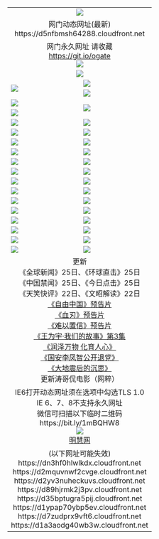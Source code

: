 ﻿<table>
  <tr></tr>
  <tr><td colspan=2 align=center><img src="https://d5nfbmsh64288.cloudfront.net/Up/oGate.jpg" /></td></tr>
  <tr><td colspan=2 align=center>网门动态网址(最新)
<br>https://d5nfbmsh64288.cloudfront.net
    </td>
  </tr>
  <tr>
    <td colspan=2 align=center>网门永久网址 请收藏<br/><a href="https://git.io/ogate" target="_blank">https://git.io/ogate</a><br/><a href="https://d5nfbmsh64288.cloudfront.net/Up/0WMGDL2.png" target="_blank"><img src="https://d5nfbmsh64288.cloudfront.net/Up/0WMGD2.png"/></a></td>
  </tr>
  <tr>
    <td colspan=2 align=center><a href="https://d5nfbmsh64288.cloudfront.net/ogUP.aspx?name=0oGate.apk" target="_blank"><img src="https://d5nfbmsh64288.cloudfront.net/Up/0WMAZ.jpg" /></a></td>
  </tr>
  <tr>
    <td rowspan=2><a href="https://d5nfbmsh64288.cloudfront.net/ogUP.aspx?name=WJ.mp4&count=480P:1" target="_blank"><img src="https://d5nfbmsh64288.cloudfront.net/Up/WJ.jpg" /></a></td>
    <td><a href="https://d5nfbmsh64288.cloudfront.net/ogUP.aspx?name=11DKC.mp4&count=2:4,1:16" target="_blank"><img src="https://d5nfbmsh64288.cloudfront.net/Up/11DKC.jpg" /></a></td> 
  </tr>
  <tr>
    <td><a href="https://d5nfbmsh64288.cloudfront.net/ogUP.aspx?name=LRSH.mp4&count=W:13,2:10" target="_blank"><img src="https://d5nfbmsh64288.cloudfront.net/Up/LRSH.jpg" /></a></td>
  </tr>
  <tr>
    <td><a href="https://d5nfbmsh64288.cloudfront.net/ogUP.aspx?name=JQR.mp4&count=2" target="_blank"><img src="https://d5nfbmsh64288.cloudfront.net/Up/JQR.jpg" /></a></td>   
    <td rowspan=2><a href="https://d5nfbmsh64288.cloudfront.net/ogUP.aspx?name=JP.mp4&count=9" target="_blank"><img src="https://d5nfbmsh64288.cloudfront.net/Up/JP.jpg" /></td>
  </tr>
  <tr>
    <td><div><a href="https://d5nfbmsh64288.cloudfront.net/ogUP.aspx?name=LRWS.mp4&count=7B:7,6B:44,5A:10,5B:35,4A:14,4B:19,3A:10,3B:26,2A:16,2B:21,1A:23,1B:29&current=7B:7" target="_blank"><img src="https://d5nfbmsh64288.cloudfront.net/Up/LRWS.jpg" /></a></td>
  </tr>
  <tr>
    <td><a href="https://d5nfbmsh64288.cloudfront.net/ogUP.aspx?name=SSZJ.mp4&count=SP:6,480P:8" target="_blank"><img src="https://d5nfbmsh64288.cloudfront.net/Up/SSZJ.jpg" /></a></td>
    <td><a href="https://d5nfbmsh64288.cloudfront.net/ogUP.aspx?name=WH.mp4" target="_blank"><img src="https://d5nfbmsh64288.cloudfront.net/Up/WH.jpg" /></a></td>
  </tr>
  <tr>
    <td><a href="https://d5nfbmsh64288.cloudfront.net/ogUP.aspx?name=ZY.mp4&count=2015:16" target="_blank"><img src="https://d5nfbmsh64288.cloudfront.net/Up/ZY.jpg" /></a</td>
    <td><a href="https://d5nfbmsh64288.cloudfront.net/ogUP.aspx?name=XTFY.mp4&count=B:2,A:24" target="_blank"><img src="https://d5nfbmsh64288.cloudfront.net/Up/XTFY.jpg" /></a></td>
  </tr>
  <tr>
    <td><a href="https://d5nfbmsh64288.cloudfront.net/ogUP.aspx?name=1LYF.mp4&count=2" target="_blank"><img src="https://d5nfbmsh64288.cloudfront.net/Up/1LYF0.jpg" /></a></td>
    <td><a href="https://d5nfbmsh64288.cloudfront.net/ogUP.aspx?name=1ZGC.mp4&count=6" target="_blank"><img src="https://d5nfbmsh64288.cloudfront.net/Up/1ZGC0.jpg" /></a></td>
  </tr>
  <tr>
    <td><a href="https://d5nfbmsh64288.cloudfront.net/ogUP.aspx?name=1ZKM.mp4&count=3&current=3" target="_blank"><img src="https://d5nfbmsh64288.cloudfront.net/Up/1ZKM0.jpg" /></a></td>  
    <td><a href="https://d5nfbmsh64288.cloudfront.net/ogUP.aspx?name=1WWY.mp4&count=6&current=6" target="_blank"><img src="https://d5nfbmsh64288.cloudfront.net/Up/1WWY0.jpg" /></a></td>
  </tr>
  <tr>
    <td><a href="https://d5nfbmsh64288.cloudfront.net/ogUP.aspx?name=10JGY.mp4&count=3" target="_blank"><img src="https://d5nfbmsh64288.cloudfront.net/Up/10JGY0.jpg" /></a></td>
    <td><a href="https://d5nfbmsh64288.cloudfront.net/ogUP.aspx?name=10CYS.mp4&count=2" target="_blank"><img src="https://d5nfbmsh64288.cloudfront.net/Up/10CYS0.jpg" /></a></td>
  </tr>
  <tr>
    <td><a href="https://d5nfbmsh64288.cloudfront.net/ogUP.aspx?name=4SQQ.mp4&count=201602:18,201601:21&current=201602:18" target="_blank"><img src="https://d5nfbmsh64288.cloudfront.net/Up/4SQQ0.jpg"/></a></td>
    <td><a href="https://d5nfbmsh64288.cloudfront.net/ogUP.aspx?name=4SHQ.mp4&count=201602:23,201601:28&current=201602:23" target="_blank"><img src="https://d5nfbmsh64288.cloudfront.net/Up/4SHQ0.jpg"/></a></td>
  </tr>
  <tr>
    <td><a href="https://d5nfbmsh64288.cloudfront.net/ogUP.aspx?name=4SZG.mp4&count=201602:18,201601:23&current=201602:18" target="_blank"><img src="https://d5nfbmsh64288.cloudfront.net/Up/4SZG0.jpg"/></a></td>
    <td><a href="https://d5nfbmsh64288.cloudfront.net/ogUP.aspx?name=4SDJ.mp4&count=201602A:21,201602B:6,201601A:48,201601B:6&current=201602A:21" target="_blank"><img src="https://d5nfbmsh64288.cloudfront.net/Up/4SDJ0.jpg"/></a></td>
  </tr>
  <tr>
    <td><a href="https://d5nfbmsh64288.cloudfront.net/ogUP.aspx?name=4CTX.mp4&count=201602:3,201601:4&current=201602:3" target="_blank"><img src="https://d5nfbmsh64288.cloudfront.net/Up/4CTX0.jpg"/></a></td>
    <td><a href="https://d5nfbmsh64288.cloudfront.net/ogUP.aspx?name=4CWZ.mp4&count=201602:3,201601:4&current=201602:3" target="_blank"><img src="https://d5nfbmsh64288.cloudfront.net/Up/4CWZ0.jpg"/></a></td>
  </tr>
  <tr>
    <td><a href="https://d5nfbmsh64288.cloudfront.net/onUP.aspx?name=https://dwsfx5awq5vcc.cloudfront.net/" target="_blank"><img src="https://d5nfbmsh64288.cloudfront.net/Up/0DTW.jpg"/></a></td>
    <td><a href="https://d5nfbmsh64288.cloudfront.net/onUP.aspx?name=https://d240ns8up8earz.cloudfront.net/acenter/" target="_blank"><img src="https://d5nfbmsh64288.cloudfront.net/Up/0TDW.jpg" /></a></td>
  </tr>
  <tr>
    <td><a href="https://d5nfbmsh64288.cloudfront.net/onUP.aspx?name=https://d4508d6vomz2p.cloudfront.net/gb/nsc413.htm" target="_blank"><img src="https://d5nfbmsh64288.cloudfront.net/Up/0DJY.jpg" /></a></td>
    <td><a href="https://d5nfbmsh64288.cloudfront.net/onUP.aspx?name=https://d3bxwq7vzudb5l.cloudfront.net/xtr/gb/prog204.html" target="_blank"><img src="https://d5nfbmsh64288.cloudfront.net/Up/0XTR.jpg" /></a></td>
  </tr>
  <tr>
    <td><a href="https://d5nfbmsh64288.cloudfront.net/onUP.aspx?name=https://d3aj00iefsmfgc.cloudfront.net/" target="_blank"><img src="https://d5nfbmsh64288.cloudfront.net/Up/0MHW.jpg" /></a></td>
    <td><a href="https://d5nfbmsh64288.cloudfront.net/onUP.aspx?name=https://d1lcj91uv80klr.cloudfront.net/" target="_blank"><img src="https://d5nfbmsh64288.cloudfront.net/Up/0ZJW.jpg" /></a></td>
  </tr>
  <tr>
    <td><a href="https://d5nfbmsh64288.cloudfront.net/ogUP.aspx?name=0FG.zip" target="_blank"><img src="https://d5nfbmsh64288.cloudfront.net/Up/0FG.jpg" /></a></td>
    <td><a href="https://d5nfbmsh64288.cloudfront.net/ogUP.aspx?name=0FGA.apk" target="_blank"><img src="https://d5nfbmsh64288.cloudfront.net/Up/0FGA.jpg" /></a></td>
  </tr>
  <tr>
    <td><a href="https://d5nfbmsh64288.cloudfront.net/ogUP.aspx?name=0U.zip" target="_blank"><img src="https://d5nfbmsh64288.cloudfront.net/Up/0U.jpg" /></a></td>
    <td><a href="https://d5nfbmsh64288.cloudfront.net/ogUP.aspx?name=0UA.apk" target="_blank"><img src="https://d5nfbmsh64288.cloudfront.net/Up/0UA.jpg" /></a></td>
  </tr>
  <tr>
    <td><a href="https://d5nfbmsh64288.cloudfront.net/ogUP.aspx?name=0iPPOTV.zip" target="_blank"><img src="https://d5nfbmsh64288.cloudfront.net/Up/0iPPOTV.jpg" /></a></td>
    <td><a href="https://d5nfbmsh64288.cloudfront.net/ogUP.aspx?name=0iNTD.apk" target="_blank"><img src="https://d5nfbmsh64288.cloudfront.net/Up/0iNTD.jpg" /></a></td>
  </tr>
  <tr>
    <td colspan=2 align=center>更新<br>
      《全球新闻》25日、《环球直击》25日<br>
      《中国禁闻》25日、《今日点击》25日<br>
      《天笑快评》22日、《文昭解读》22日<br>
      <a href="https://d5nfbmsh64288.cloudfront.net/ogUP.aspx?name=11ZYZG0.mp4" target="_blank">《自由中国》预告片</a><br>
      <a href="https://d5nfbmsh64288.cloudfront.net/ogUP.aspx?name=11XR.mp4" target="_blank">《血刃》预告片</a><br>
      <a href="https://d5nfbmsh64288.cloudfront.net/ogUP.aspx?name=11NYZX.mp4&count=2" target="_blank">《难以置信》预告片</a><br>
      <a href="https://d5nfbmsh64288.cloudfront.net/ogUP.aspx?name=1WWY.mp4&count=6&current=6" target="_blank">《王为宇·我们的故事》第3集</a><br>
      <a href="https://d5nfbmsh64288.cloudfront.net/ogUP.aspx?name=LZWW.mp4" target="_blank">《润泽万物 化育人心》</a><br>
      <a href="https://d5nfbmsh64288.cloudfront.net/ogUP.aspx?name=4LFZ.mp4" target="_blank">《国安李凤智公开退党》</a><br>
      <a href="https://d5nfbmsh64288.cloudfront.net/ogUP.aspx?name=4DDZHDCS.mp4" target="_blank">《大地震后的沉思》</a><br>
      更新涛哥侃电影（网粹）<br>      
    </td>
  </tr>
  <tr>
    <td colspan=2 align=center>IE6打开动态网址须在选项中勾选TLS 1.0<br/>IE 6、7、8不支持永久网址<br/>
      微信可扫描以下临时二维码<br/>https://bit.ly/1mBQHW8<br/><a href="https://d5nfbmsh64288.cloudfront.net/Up/0WMGDL3.png" target="_blank"><img src="https://d5nfbmsh64288.cloudfront.net/Up/0WMGD3.png"/></a><br>
      <a href="https://d5nfbmsh64288.cloudfront.net/onUP.aspx?name=https://www.minghui.org/" target="_blank">明慧网</a></td>
  </tr>
  <tr>
    <td colspan=2 align=center>(以下网址可能失效)
<br>https://dn3hf0hlwlkdx.cloudfront.net
<br>https://d2mquvnwf2cvge.cloudfront.net
<br>https://d2yv3nuheckuvs.cloudfront.net
<br>https://d89hjrmk2j3pv.cloudfront.net
<br>https://d35bptugra5pij.cloudfront.net
<br>https://d1ypap70ybp5ev.cloudfront.net
<br>https://d7zudprx9vft6.cloudfront.net
<br>https://d1a3aodg40wb3w.cloudfront.net
    </td>
  </tr>
</table>
